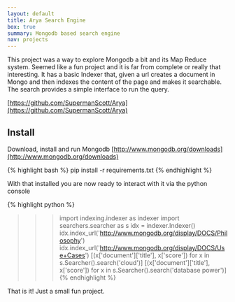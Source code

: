 ```yaml
---
layout: default
title: Arya Search Engine
box: true
summary: Mongodb based search engine
nav: projects
---
```

This project was a way to explore Mongodb a bit and its Map Reduce system. Seemed like a fun project and it is far from complete or really that interesting. It has a basic Indexer that, given a url creates a document in Mongo and then indexes the content of the page and makes it searchable. The search provides a simple interface to run the query.

[https://github.com/SupermanScott/Arya](https://github.com/SupermanScott/Arya)

Install
-------
Download, install and run Mongodb
[http://www.mongodb.org/downloads](http://www.mongodb.org/downloads)

{% highlight bash %}
pip install -r requirements.txt
{% endhighlight %}


With that installed you are now ready to interact with it via the python console

{% highlight python %}
>>> import indexing.indexer as indexer
>>> import searchers.searcher as s
>>> idx = indexer.Indexer()
>>> idx.index_url('http://www.mongodb.org/display/DOCS/Philosophy')
>>> idx.index_url('http://www.mongodb.org/display/DOCS/Use+Cases')
>>> [(x['document']['title'], x['score']) for x in s.Searcher().search('cloud')]
>>> [(x['document']['title'], x['score']) for x in s.Searcher().search('database power')]
{% endhighlight %}

That is it! Just a small fun project.
